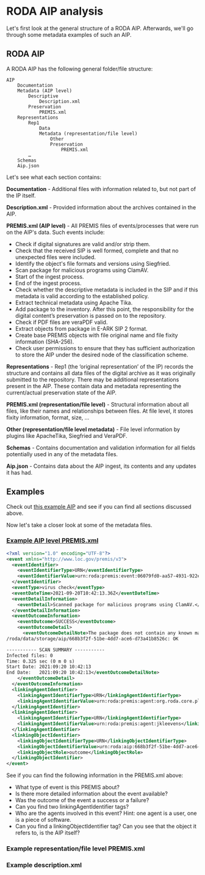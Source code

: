 # RODA AIP analysis

Let's first look at the general structure of a RODA AIP. Afterwards, we'll go through some metadata examples of such an AIP.

## RODA AIP

A RODA AIP has the following general folder/file structure:

```
AIP
    Documentation
    Metadata (AIP level)
        Descriptive
            Description.xml
        Preservation
            PREMIS.xml
    Representations
        Rep1
            Data
            Metadata (representation/file level)
                Other
                Preservation
                    PREMIS.xml
        …
    Schemas
    Aip.json
```

Let's see what each section contains:

**Documentation** - Additional files with information related to, but not part of the IP itself.

**Description.xml** - Provided information about the archives contained in the AIP.

**PREMIS.xml (AIP level)** - All PREMIS files of events/processes that were run on the AIP's data. Such events include:

- Check if digital signatures are valid and/or strip them.
- Check that the received SIP is well formed, complete and that no unexpected files were included.
- Identify the object's file formats and versions using Siegfried.
- Scan package for malicious programs using ClamAV.
- Start of the ingest process.
- End of the ingest process.
- Check whether the descriptive metadata is included in the SIP and if this metadata is valid according to the established policy.
- Extract technical metadata using Apache Tika.
- Add package to the inventory. After this point, the responsibility for the digital content’s preservation is passed on to the repository.
- Check if PDF files are veraPDF valid.
- Extract objects from package in E-ARK SIP 2 format.
- Create base PREMIS objects with file original name and file fixity information (SHA-256).
- Check user permissions to ensure that they has sufficient authorization to store the AIP under the desired node of the classification scheme.

**Representations** - Rep1 (the ‘original representation’ of the IP) records the structure and contains all data files of the digital archive as it was originally submitted to the repository. There may be additional representations present in the AIP. These contain data and metadata representing the current/actual preservation state of the AIP.

**PREMIS.xml (representation/file level)** - Structural information about all files, like their names and relationships between files. At file level, it stores fixity information, format, size, …

**Other (representation/file level metadata)** - File level information by plugins like ApacheTika, Siegfried and VeraPDF.

**Schemas** - Contains documentation and validation information for all fields potentially used in any of the metadata files.

**Aip.json** - Contains data about the AIP ingest, its contents and any updates it has had.

## Examples

Check out [this example AIP](https://github.com/Automatic-Ingest-Digital-Archives/SCALA/tree/main/RODA/AIP%20Interpretation%20Manual/VoorbeeldAIP) and see if you can find all sections discussed above.

Now let's take a closer look at some of the metadata files.

### [Example AIP level PREMIS.xml](https://github.com/Automatic-Ingest-Digital-Archives/SCALA/blob/main/RODA/AIP%20Interpretation%20Manual/VoorbeeldAIP/metadata/preservation/urn_roda_premis_event_06079fd0-aa57-4931-922e-1df092a09183.xml)

```xml
<?xml version="1.0" encoding="UTF-8"?>
<event xmlns="http://www.loc.gov/premis/v3">
  <eventIdentifier>
    <eventIdentifierType>URN</eventIdentifierType>
    <eventIdentifierValue>urn:roda:premis:event:06079fd0-aa57-4931-922e-1df092a09183</eventIdentifierValue>
  </eventIdentifier>
  <eventType>virus check</eventType>
  <eventDateTime>2021-09-20T10:42:13.36Z</eventDateTime>
  <eventDetailInformation>
    <eventDetail>Scanned package for malicious programs using ClamAV.</eventDetail>
  </eventDetailInformation>
  <eventOutcomeInformation>
    <eventOutcome>SUCCESS</eventOutcome>
    <eventOutcomeDetail>
      <eventOutcomeDetailNote>The package does not contain any known malicious programs.
/roda/data/storage/aip/668b3f2f-51be-4dd7-ace6-d73a41b8526c: OK

----------- SCAN SUMMARY -----------
Infected files: 0
Time: 0.325 sec (0 m 0 s)
Start Date: 2021:09:20 10:42:13
End Date:   2021:09:20 10:42:13</eventOutcomeDetailNote>
    </eventOutcomeDetail>
  </eventOutcomeInformation>
  <linkingAgentIdentifier>
    <linkingAgentIdentifierType>URN</linkingAgentIdentifierType>
    <linkingAgentIdentifierValue>urn:roda:premis:agent:org.roda.core.plugins.plugins.antivirus.AntivirusPlugin@ClamAV 0.103.2/26261/Thu Aug 12 08:22:34 2021</linkingAgentIdentifierValue>
  </linkingAgentIdentifier>
  <linkingAgentIdentifier>
    <linkingAgentIdentifierType>URN</linkingAgentIdentifierType>
    <linkingAgentIdentifierValue>urn:roda:premis:agent:jkleevens</linkingAgentIdentifierValue>
  </linkingAgentIdentifier>
  <linkingObjectIdentifier>
    <linkingObjectIdentifierType>URN</linkingObjectIdentifierType>
    <linkingObjectIdentifierValue>urn:roda:aip:668b3f2f-51be-4dd7-ace6-d73a41b8526c</linkingObjectIdentifierValue>
    <linkingObjectRole>outcome</linkingObjectRole>
  </linkingObjectIdentifier>
</event>
```

See if you can find the following information in the PREMIS.xml above:

- What type of event is this PREMIS about?
- Is there more detailed information about the event available?
- Was the outcome of the event a success or a failure?
- Can you find two linkingAgentIdentifier tags?
- Who are the agents involved in this event? Hint: one agent is a user, one is a piece of software.
- Can you find a linkingObjectIdentifier tag? Can you see that the object it refers to, is the AIP itself?

### Example representation/file level PREMIS.xml

### Example description.xml
